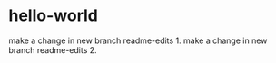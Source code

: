 # hello-world
make a change in new branch readme-edits 1.
make a change in new branch readme-edits 2.
